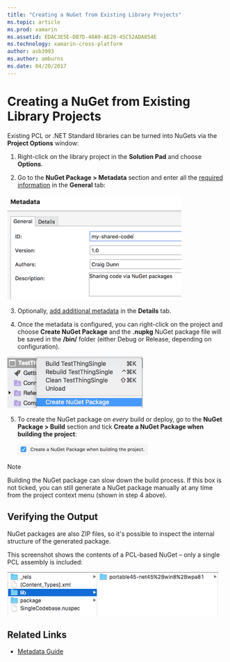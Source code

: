 ```yaml
---
title: "Creating a NuGet from Existing Library Projects"
ms.topic: article
ms.prod: xamarin
ms.assetid: EDAC3E5E-DB7D-40A9-AE28-45C52ADA854E
ms.technology: xamarin-cross-platform
author: asb3993
ms.author: amburns
ms.date: 04/20/2017
---
```


# Creating a NuGet from Existing Library Projects

Existing PCL or .NET Standard libraries can be turned into NuGets
via the **Project Options** window:

1. Right-click on the library project in the **Solution Pad** and choose **Options**.

2. Go to the **NuGet Package > Metadata** section and enter all the [required information](~/cross-platform/app-fundamentals/nuget-multiplatform-libraries/metadata.md) in the **General** tab:

  [![](existing-library-images/existing-metadata-sml.png "Enter required metadata")](existing-library-images/existing-metadata.png#lightbox)

3. Optionally, [add additional metadata](~/cross-platform/app-fundamentals/nuget-multiplatform-libraries/metadata.md)
  in the **Details** tab.

4. Once the metadata is configured, you can right-click on the project and choose **Create NuGet Package** and the **.nupkg** NuGet package file will be saved in the **/bin/** folder (either Debug or Release, depending on configuration).

  ![](existing-library-images/create-nuget-package.png "Choose Create NuGet Package from the right-click menu")

5. To create the NuGet package on _every_ build or deploy, go to the **NuGet Package > Build** section and tick **Create a NuGet Package when building the project**:

    [![](existing-library-images/existing-tickbox-sml.png "Tick to create a NuGet package")](existing-library-images/existing-tickbox.png#lightbox)

> [!NOTE]
> Building the NuGet package can slow down the build process. If this box is not ticked,
> you can still generate a NuGet package manually at any time from the project context menu
> (shown in step 4 above).

## Verifying the Output

NuGet packages are also ZIP files, so it's possible to inspect the internal structure of the generated package.

This screenshot shows the contents of a PCL-based NuGet – only a single PCL assembly is included:

![](existing-library-images/nuget-output.png "Files contained in the NuGet package")


## Related Links

- [Metadata Guide](~/cross-platform/app-fundamentals/nuget-multiplatform-libraries/metadata.md)
